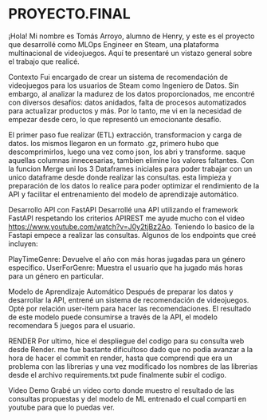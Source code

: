 # PROYECTO.FINAL


¡Hola! Mi nombre es Tomás Arroyo, alumno de Henry, y este es el proyecto que desarrollé como MLOps Engineer en Steam, una plataforma multinacional de videojuegos. Aquí te presentaré un vistazo general sobre el trabajo que realicé.

Contexto
Fui encargado de crear un sistema de recomendación de videojuegos para los usuarios de Steam como Ingeniero de Datos. Sin embargo, al analizar la madurez de los datos proporcionados, me encontré con diversos desafíos: datos anidados, falta de procesos automatizados para actualizar productos y más. Por lo tanto, me vi en la necesidad de empezar desde cero, lo que representó un emocionante desafío.

El primer paso fue realizar (ETL) extracción, transformacion y carga de datos. los mismos llegaron en un formato .gz, primero hubo que descomprimirlos, luego una vez como json, los abri y transforme. saque aquellas columnas innecesarias, tambien elimine los valores faltantes. Con la funcion Merge uni los 3 Dataframes iniciales para poder trabajar con un unico dataframe desde donde realizar las consultas.
esta limpieza y preparación de los datos lo realice para poder optimizar el rendimiento de la API y facilitar el entrenamiento del modelo de aprendizaje automático.

Desarrollo API con FastAPI
Desarrollé una API utilizando el framework FastAPI respetando los criterios APIREST me ayude mucho con el video https://www.youtube.com/watch?v=J0y2tjBz2Ao. Teniendo lo basico de la Fastapi empece a realizar las consultas. Algunos de los endpoints que creé incluyen:

PlayTimeGenre: Devuelve el año con más horas jugadas para un género específico.
UserForGenre: Muestra el usuario que ha jugado más horas para un género en particular.

Modelo de Aprendizaje Automático
Después de preparar los datos y desarrollar la API, entrené un sistema de recomendación de videojuegos. Opté por relación user-item para hacer las recomendaciones. El resultado de este modelo puede consumirse a través de la API, el modelo recomendara 5 juegos para el usuario.

RENDER
Por ultimo, hice el despliegue del codigo para su consulta web desde Render. me fue bastante dificultoso dado que no podia avanzar a la hora de hacer el commit en render, hasta que comprendi que era un problema con las librerias y una vez modificado los nombres de las librerias desde el archivo requirements.txt pude finalmente subir el codigo.

Video Demo
Grabé un video corto donde muestro el resultado de las consultas propuestas y del modelo de ML entrenado el cual comparti en youtube para que lo puedas ver.
